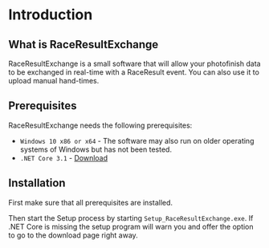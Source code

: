 ﻿# Introduction

## What is RaceResultExchange

RaceResultExchange is a small software that will allow your photofinish data to be exchanged in real-time with a RaceResult event. You can also use it to upload manual hand-times. 

## Prerequisites

RaceResultExchange needs the following prerequisites:

* `Windows 10 x86 or x64` - The software may also run on older operating systems of Windows but has not been tested.
* `.NET Core 3.1` - [Download](https://dotnet.microsoft.com/download/dotnet-core/current/runtime)

## Installation

First make sure that all prerequisites are installed.

Then start the Setup process by starting `Setup_RaceResultExchange.exe`. If .NET Core is missing the setup program will warn you and offer the option to go to the download page right away. 
